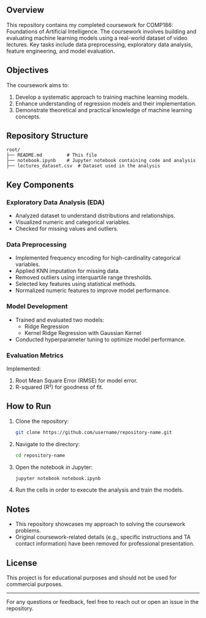 ## Overview
This repository contains my completed coursework for COMP186: Foundations of Artificial Intelligence. The coursework involves building and evaluating machine learning models using a real-world dataset of video lectures. Key tasks include data preprocessing, exploratory data analysis, feature engineering, and model evaluation.

## Objectives
The coursework aims to:
1. Develop a systematic approach to training machine learning models.
2. Enhance understanding of regression models and their implementation.
3. Demonstrate theoretical and practical knowledge of machine learning concepts.

## Repository Structure
```
root/
├── README.md         # This file
├── notebook.ipynb    # Jupyter notebook containing code and analysis
├── lectures_dataset.csv  # Dataset used in the analysis
```

## Key Components
### Exploratory Data Analysis (EDA)
- Analyzed dataset to understand distributions and relationships.
- Visualized numeric and categorical variables.
- Checked for missing values and outliers.

### Data Preprocessing
- Implemented frequency encoding for high-cardinality categorical variables.
- Applied KNN imputation for missing data.
- Removed outliers using interquartile range thresholds.
- Selected key features using statistical methods.
- Normalized numeric features to improve model performance.

### Model Development
- Trained and evaluated two models:
  - Ridge Regression
  - Kernel Ridge Regression with Gaussian Kernel
- Conducted hyperparameter tuning to optimize model performance.

### Evaluation Metrics
Implemented:
1. Root Mean Square Error (RMSE) for model error.
2. R-squared (R²) for goodness of fit.

## How to Run
1. Clone the repository:
   ```bash
   git clone https://github.com/username/repository-name.git
   ```
2. Navigate to the directory:
   ```bash
   cd repository-name
   ```
3. Open the notebook in Jupyter:
   ```bash
   jupyter notebook notebook.ipynb
   ```
4. Run the cells in order to execute the analysis and train the models.

## Notes
- This repository showcases my approach to solving the coursework problems.
- Original coursework-related details (e.g., specific instructions and TA contact information) have been removed for professional presentation.

## License
This project is for educational purposes and should not be used for commercial purposes.

---

For any questions or feedback, feel free to reach out or open an issue in the repository.
